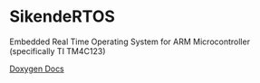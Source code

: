 # SikendeRTOS
Embedded Real Time Operating System for ARM Microcontroller (specifically TI TM4C123)

<a href="https://kendiser5000.github.io/SikendeRTOS/html/index.html" title="Doxygen Docs">Doxygen Docs</a>


